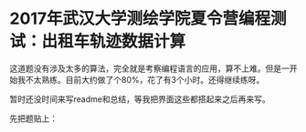 # 2017年武汉大学测绘学院夏令营编程测试：出租车轨迹数据计算

这道题没有涉及太多的算法，完全就是考察编程语言的应用，算不上难。但是一开始我不太熟练。目前大约做了个80%，花了有3个小时。还得继续练呀。

暂时还没时间来写readme和总结，等我把界面这些都搭起来之后再来写。

先把题贴上：